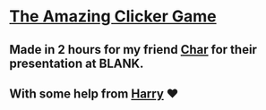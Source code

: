 # [The Amazing Clicker Game](https://the-amazing-clicker-game.pages.dev/)

## Made in 2 hours for my friend [Char](https://github.com/bl-kt) for their presentation at BLANK.

## With some help from [Harry](https://github.com/NoSharp) ❤️
